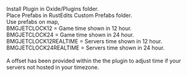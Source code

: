 Install Plugin in Oxide/Plugins folder.<BR>
Place Prefabs in RustEdits Custom Prefabs folder.<BR>
Use prefabs on map,<BR>
BMGJETCLOCK12 = Game time shown in 12 hour.<BR>
BMGJETCLOCK24 = Game time shown in 24 hour.<BR>
BMGJETCLOCK12REALTIME = Servers time shown in 12 hour.<BR>
BMGJETCLOCK24REALTIME = Servers time shown in 24 hour.<BR>
<BR>
A offset has been provided within the the plugin to adjust time if your servers not hosted in your timezone.
